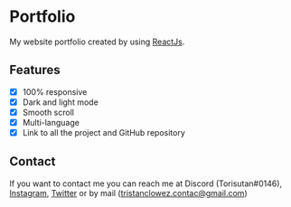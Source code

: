 # Portfolio
My website portfolio created by using [ReactJs](https://reactjs.org). 
## Features
- [x] 100% responsive
- [x] Dark and light mode
- [x] Smooth scroll
- [x] Multi-language
- [x] Link to all the project and GitHub repository

## Contact
If you want to contact me you can reach me at Discord (Torisutan#0146), [Instagram](https://www.instagram.com/torisutan_clw/),
[Twitter](https://twitter.com/torisutan_Khlws) or by mail (tristanclowez.contac@gmail.com)
